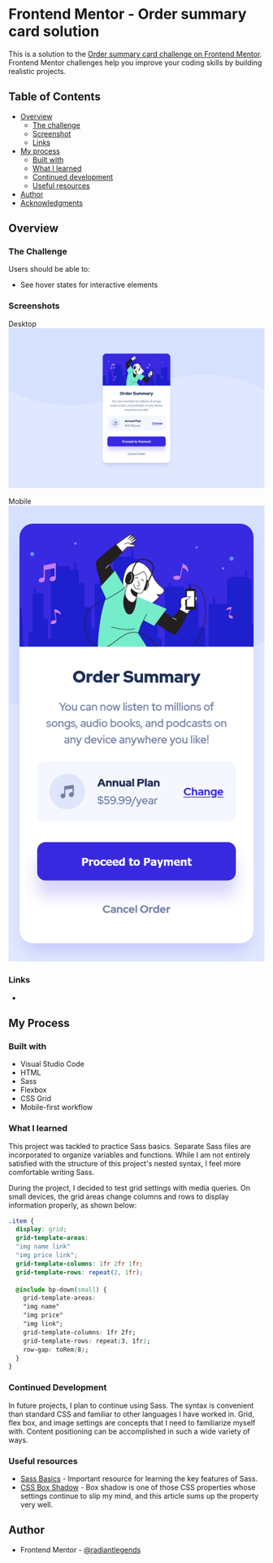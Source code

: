 # Frontend Mentor - Order summary card solution

This is a solution to the [Order summary card challenge on Frontend Mentor](https://www.frontendmentor.io/challenges/order-summary-component-QlPmajDUj). Frontend Mentor challenges help you improve your coding skills by building realistic projects. 

## Table of Contents

- [Overview](#overview)
  - [The challenge](#the-challenge)
  - [Screenshot](#screenshot)
  - [Links](#links)
- [My process](#my-process)
  - [Built with](#built-with)
  - [What I learned](#what-i-learned)
  - [Continued development](#continued-development)
  - [Useful resources](#useful-resources)
- [Author](#author)
- [Acknowledgments](#acknowledgments)

## Overview

### The Challenge

Users should be able to:

- See hover states for interactive elements

### Screenshots
Desktop
![](./screenshot-desktop.png)

Mobile
![](./screenshot-mobile.png)

### Links

-

## My Process

### Built with

- Visual Studio Code
- HTML
- Sass
- Flexbox
- CSS Grid
- Mobile-first workflow

### What I learned

This project was tackled to practice Sass basics. Separate Sass files are incorporated to organize variables and functions. While I am not entirely satisfied with the structure of this project's nested syntax, I feel more comfortable writing Sass.

During the project, I decided to test grid settings with media queries. On small devices, the grid areas change columns and rows to display information properly, as shown below:

```css
.item {
  display: grid;
  grid-template-areas: 
  "img name link"
  "img price link";
  grid-template-columns: 1fr 2fr 1fr;
  grid-template-rows: repeat(2, 1fr);

  @include bp-down(small) {
    grid-template-areas:
    "img name"
    "img price"
    "img link";
    grid-template-columns: 1fr 2fr;
    grid-template-rows: repeat(3, 1fr);
    row-gap: toRem(8);
  }
}
```

### Continued Development

In future projects, I plan to continue using Sass. The syntax is convenient than standard CSS and familiar to other languages I have worked in. Grid, flex box, and image settings are  concepts that I need to familiarize myself with. Content positioning can be accomplished in such a wide variety of ways.

### Useful resources

- [Sass Basics](https://sass-lang.com/guide) - Important resource for learning the key features of Sass.
- [CSS Box Shadow](https://developer.mozilla.org/en-US/docs/Web/CSS/box-shadow) - Box shadow is one of those CSS properties whose settings continue to slip my mind, and this article sums up the property very well.

## Author

- Frontend Mentor - [@radiantlegends](https://www.frontendmentor.io/profile/radiantlegends)
